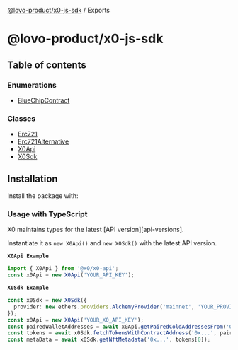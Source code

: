 [@lovo-product/x0-js-sdk](README.md) / Exports

# @lovo-product/x0-js-sdk

## Table of contents

### Enumerations

- [BlueChipContract](enums/BlueChipContract.md)

### Classes

- [Erc721](docs/classes/Erc721.md)
- [Erc721Alternative](docs/classes/Erc721Alternative.md)
- [X0Api](docs/classes/X0Api.md)
- [X0Sdk](docs/classes/X0Sdk.md)

## Installation

Install the package with:

### Usage with TypeScript

X0 maintains types for the latest [API version][api-versions].

Instantiate it as `new X0Api()` and `new X0Sdk()` with the latest API version.

**`X0Api Example`**

```typescript
import { X0Api } from '@x0/x0-api';
const x0Api = new X0Api('YOUR_API_KEY');
```

**`X0Sdk Example`**

```typescript
const x0Sdk = new X0Sdk({
  provider: new ethers.providers.AlchemyProvider('mainnet', 'YOUR_PROVIDER_API_KEY'),
});
const x0Api = new X0Api('YOUR_X0_API_KEY');
const pairedWalletAddresses = await x0Api.getPairedColdAddressesFrom('0x...');
const tokens = await x0Sdk.fetchTokensWithContractAddress('0x...', pairedWalletAddresses[0]);
const metaData = await x0Sdk.getNftMetadata('0x...', tokens[0]);
```
